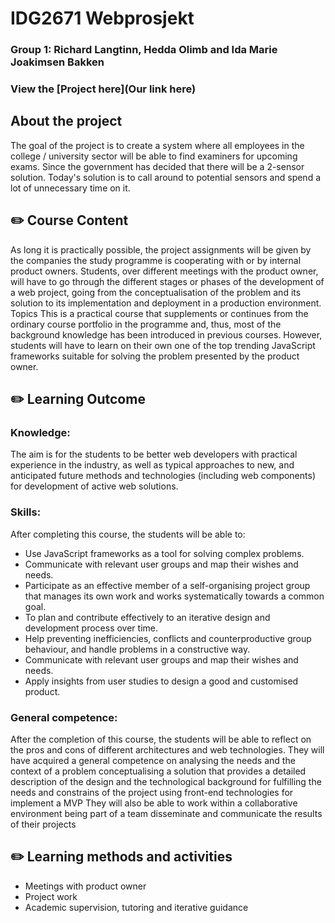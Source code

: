 # IDG2671 Webprosjekt 
### Group 1: Richard Langtinn, Hedda Olimb and Ida Marie Joakimsen Bakken
### View the [Project here](Our link here)

## About the project
The goal of the project is to create a system where all employees in the college / university sector will be able to find examiners for upcoming exams. Since the government has decided that there will be a 2-sensor solution. Today's solution is to call around to potential sensors and spend a lot of unnecessary time on it.

## :pencil2: Course Content
As long it is practically possible, the project assignments will be given by the companies the study programme is cooperating with or by internal product owners. Students, over different meetings with the product owner, will have to go through the different stages or phases of the development of a web project, going from the conceptualisation of the problem and its solution to its implementation and deployment in a production environment. Topics This is a practical course that supplements or continues from the ordinary course portfolio in the programme and, thus, most of the background knowledge has been introduced in previous courses. However, students will have to learn on their own one of the top trending JavaScript frameworks suitable for solving the problem presented by the product owner.

## :pencil2: Learning Outcome
### Knowledge:
The aim is for the students to be better web developers with practical experience in the industry, as well as typical approaches to new, and anticipated future methods and technologies (including web components) for development of active web solutions.

### Skills:
After completing this course, the students will be able to: 
* Use JavaScript frameworks as a tool for solving complex problems. 
* Communicate with relevant user groups and map their wishes and needs. 
* Participate as an effective member of a self-organising project group that manages its own work and works systematically towards a common goal. 
* To plan and contribute effectively to an iterative design and development process over time. 
* Help preventing inefficiencies, conflicts and counterproductive group behaviour, and handle problems in a constructive way. 
* Communicate with relevant user groups and map their wishes and needs. 
* Apply insights from user studies to design a good and customised product. 

### General competence:
After the completion of this course, the students will be able to reflect on the pros and cons of different architectures and web technologies. They will have acquired a general competence on analysing the needs and the context of a problem conceptualising a solution that provides a detailed description of the design and the technological background for fulfilling the needs and constrains of the project using front-end technologies for implement a MVP They will also be able to work within a collaborative environment being part of a team disseminate and communicate the results of their projects

## :pencil2: Learning methods and activities
* Meetings with product owner
* Project work
* Academic supervision, tutoring and iterative guidance


